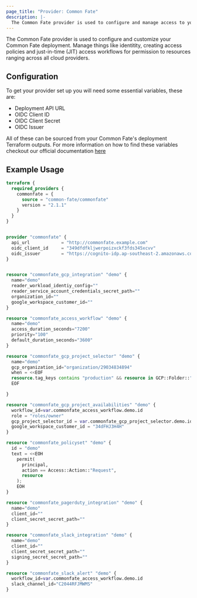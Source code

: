```yaml
---
page_title: "Provider: Common Fate"
description: |-
  The Common Fate provider is used to configure and manage access to your cloud.
---
```



The Common Fate provider is used to configure and customize your Common Fate deployment.
Manage things like identitity, creating access policies and just-in-time (JIT) access workflows for permission to resources ranging across all cloud providers.

## Configuration

To get your provider set up you will need some essential variables, these are:

- Deployment API URL
- OIDC Client ID
- OIDC Client Secret
- OIDC Issuer

All of these can be sourced from your Common Fate's deployment Terraform outputs.
For more information on how to find these variables checkout our official documentation [here](https://enterprise.docs.commonfate.io/deploy)

## Example Usage

```terraform
terraform {
  required_providers {
    commonfate = {
      source = "common-fate/commonfate"
      version = "2.1.1"
    }
  }
}


provider "commonfate" {
  api_url            = "http://commonfate.example.com"
  oidc_client_id     = "349dfdfkljwerpoizxckf3fds345xcvv"
  oidc_issuer        = "https://cognito-idp.ap-southeast-2.amazonaws.com/ap-southeast-2_jieDxjtS"
}


resource "commonfate_gcp_integration" "demo" {
  name="demo"
  reader_workload_identiy_config=""
  reader_service_account_credentials_secret_path=""
  organization_id=""
  google_workspace_customer_id=""
}

resource "commonfate_access_workflow" "demo" {
  name="demo"
  access_duration_seconds="7200"
  priority="100"
  default_duration_seconds="3600"
}

resource "commonfate_gcp_project_selector" "demo" {
  name="demo"
  gcp_organization_id="organization/29034834894"
  when = <<EOF
  resource.tag_keys contains "production" && resource in GCP::Folder::"folders/342982723"
  EOF

}

resource "commonfate_gcp_project_availabilities" "demo" {
  workflow_id=var.commonfate_access_workflow.demo.id
  role = "roles/owner"
  gcp_project_selector_id = var.commonfate_gcp_project_selector.demo.id
  google_workspace_customer_id = "34dFHJ3H4H"
}

resource "commonfate_policyset" "demo" {
  id = "demo"
  text = <<EOH
    permit(
      principal,
      action == Access::Action::"Request",
      resource
    );
    EOH
}

resource "commonfate_pagerduty_integration" "demo" {
  name="demo"
  client_id=""
  client_secret_secret_path=""
}

resource "commonfate_slack_integration" "demo" {
  name="demo"
  client_id=""
  client_secret_secret_path=""
  signing_secret_secret_path=""
}

resource "commonfate_slack_alert" "demo" {
  workflow_id=var.commonfate_access_workflow.demo.id
  slack_channel_id="C2044RFJMWMS"
}
```

